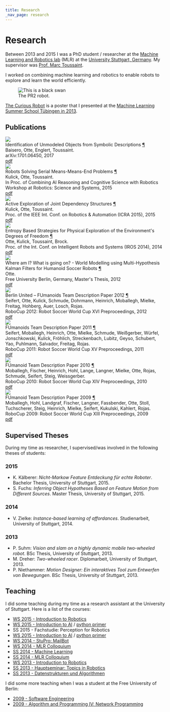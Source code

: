 ```yaml
---
title: Research
_nav_page: research
---
```


# Research

Between 2013 and 2015 I was a PhD student / researcher at the
[Machine Learning and Robotics lab](http://www.ipvs.uni-stuttgart.de/abteilungen/mlr/) (MLR)
at  the [University Stuttgart, Germany](http://www.uni-stuttgart.de).
My supervisor was [Prof. Marc Toussaint](https://www.user.tu-berlin.de/mtoussai/).

I worked on combining machine learning and robotics to enable robots to explore and learn the world efficiently.

<figure>
  <img alt="This is a black swan" src="/static/images/tcr/livingroom.jpg" />
  <figcaption>The PR2 robot.</figcaption>
</figure>

[The Curious Robot](tcr.html) is a poster that I presented at the [Machine Learning
Summer School Tübingen in 2013](http://mlss.tuebingen.mpg.de/2013/2013/index.html).

## <a name="publications"></a>Publications

<section>
  <a name="baisero2017identification"></a>
  <aside>
    <a href="/static/pdfs/baisero2017identification.pdf">
      <img src="/static/pdfs/baisero2017identification.png" />
    </a>
  </aside>
  <div class="paper-title">
    Identification of Unmodeled Objects from Symbolic Descriptions
    <a href="#baisero2017identification">¶</a>
  </div>
  <div class="paper-author">
    Baisero, Otte, Englert, Toussaint.
  </div>
  <div class="paper-rest">
    arXiv:1701.06450, 2017
  </div>
  <div class="paper-links">
    <a href="/static/pdfs/baisero2017identification.pdf">pdf</a>
  </div>
</section>


<section>
  <a name="dummy"></a>
  <aside>
    <a href="/static/pdfs/kulick2015robots.pdf">
      <img src="/static/pdfs/kulick2015robots.png" />
    </a>
  </aside>
  <div class="paper-title">
    Robots Solving Serial Means-Means-End Problems
    <a href="#kulick2015robots">¶</a>
  </div>
  <div class="paper-author">
    Kulick, Otte, Toussaint.
  </div>
  <div class="paper-rest">
    In Proc. of Combining AI Reasoning and Cognitive Science with Robotics Workshop at Robotics: Science and Systems, 2015 
  </div>
  <div class="paper-links">
    <a href="/static/pdfs/kulick2015robots.pdf">pdf</a>
  </div>
</section>

<section>
  <a name="kulick2015active"></a>
  <aside>
    <a href="/static/pdfs/kulick2015active.pdf">
      <img src="/static/pdfs/kulick2015active.png" />
    </a>
  </aside>
  <div class="paper-title">
    Active Exploration of Joint Dependency Structures
    <a href="#dummy">¶</a>
  </div>
  <div class="paper-author">
    Kulick, Otte, Toussaint.
  </div>
  <div class="paper-rest">
    Proc. of the IEEE Int. Conf. on Robotics & Automation (ICRA 2015), 2015
  </div>
  <div class="paper-links">
    <a href="/static/pdfs/kulick2015active.pdf">pdf</a>
  </div>
</section>

<section>
  <a name="otte2014entropy"></a>
  <aside>
    <a href="/static/pdfs/otte2014entropy.pdf">
      <img src="/static/pdfs/otte2014entropy.png" />
    </a>
  </aside>
  <div class="paper-title">
    Entropy Based Strategies for Physical Exploration of the Environment's Degrees of Freedom
    <a href="#otte2014entropy">¶</a>
  </div>
  <div class="paper-author">
    Otte, Kulick, Toussaint, Brock.
  </div>
  <div class="paper-rest">
    Proc. of the Int. Conf. on Intelligent Robots and Systems (IROS 2014), 2014
  </div>
  <div class="paper-links">
    <a href="/static/pdfs/otte2014entropy.pdf">pdf</a>
  </div>
</section>

<section>
  <a name="Otte2012Master"></a>
  <aside>
    <a href="/static/pdfs/Otte2012Master.pdf">
      <img src="/static/pdfs/Otte2012Master.png" />
    </a>
  </aside>
  <div class="paper-title">
    Where am I? What is going on? - World Modelling using Multi-Hypothesis Kalman Filters for Humanoid Soccer Robots
    <a href="#Otte2012Master">¶</a>
  </div>
  <div class="paper-author">
    Otte.
  </div>
  <div class="paper-rest">
    Free University Berlin, Germany, Master's Thesis, 2012 
  </div>
  <div class="paper-links">
    <a href="/static/pdfs/Otte2012Master.pdf">pdf</a>
  </div>
</section>

<section>
  <a name="FumanoidsTDP2012"></a>
  <aside>
    <a href="/static/pdfs/FumanoidsTDP2012.pdf">
      <img src="/static/pdfs/FumanoidsTDP2012.png" />
    </a>
  </aside>
  <div class="paper-title">
    Berlin United – FUmanoids Team Description Paper 2012
    <a href="#FumanoidsTDP2012">¶</a>
  </div>
  <div class="paper-author">
    Seifert, Otte, Kulick, Schmude, Dohrmann, Heinrich, Moballegh, Mielke, Freitag, Hohberg, Auer, Losch, Rojas.
  </div>
  <div class="paper-rest">
    RoboCup 2012: Robot Soccer World Cup XVI Preproceedings, 2012
  </div>
  <div class="paper-links">
    <a href="/static/pdfs/FumanoidsTDP2012.pdf">pdf</a>
  </div>
</section>

<section>
  <a name="FumanoidsTDP2011"></a>
  <aside>
    <a href="/static/pdfs/FumanoidsTDP2011.pdf">
      <img src="/static/pdfs/FumanoidsTDP2011.png" />
    </a>
  </aside>
  <div class="paper-title">
    FUmanoids Team Description Paper 2011
    <a href="#FumanoidsTDP2011">¶</a>
  </div>
  <div class="paper-author">
Seifert, Moballegh, Heinrich, Otte, Mielke, Schmude, Weißgerber, Würfel, Jonschkowski, Kulick, Fröhlich, Streckenbach, Lubitz, Geyso, Schubert, Yao, Puhlmann, Salvador, Freitag, Rojas.
  </div>
  <div class="paper-rest">
    RoboCup 2011: Robot Soccer World Cup XV Preproceedings, 2011 
  </div>
  <div class="paper-links">
    <a href="/static/pdfs/FumanoidsTDP2011.pdf">pdf</a>
  </div>
</section>

<section>
  <a name="FumanoidsTDP2010"></a>
  <aside>
    <a href="/static/pdfs/FumanoidsTDP2010.pdf">
      <img src="/static/pdfs/FumanoidsTDP2010.png" />
    </a>
  </aside>
  <div class="paper-title">
    FUmanoid Team Description Paper 2010
    <a href="#FumanoidsTDP2010">¶</a>
  </div>
  <div class="paper-author">
Moballegh, Fischer, Heinrich, Hohl, Lange, Langner, Mielke, Otte, Rojas, Schmude, Seifert, Steig, Weissgerber.
  </div>
  <div class="paper-rest">
    RoboCup 2010: Robot Soccer World Cup XIV Preproceedings, 2010 
  </div>
  <div class="paper-links">
    <a href="/static/pdfs/FumanoidsTDP2010.pdf">pdf</a>
  </div>
</section>

<section>
  <a name="FumanoidsTDP2009"></a>
  <aside>
    <a href="/static/pdfs/FumanoidsTDP2009.pdf">
      <img src="/static/pdfs/FumanoidsTDP2009.png" />
    </a>
  </aside>
  <div class="paper-title">
    FUmanoid Team Description Paper 2009
    <a href="#FumanoidsTDP2009">¶</a>
  </div>
  <div class="paper-author">
Moballegh, Hohl, Landgraf, Fischer, Langner, Fassbender, Otte, Stoll, Tuchscherer, Steig, Heinrich, Mielke, Seifert, Kukulski, Kahlert, Rojas.
  </div>
  <div class="paper-rest">
    RoboCup 2009: Robot Soccer World Cup XIII Preproceedings, 2009 
  </div>
  <div class="paper-links">
    <a href="/static/pdfs/FumanoidsTDP2009.pdf">pdf</a>
  </div>
</section>


## <a name="supervised"></a>Supervised Theses

During my time as researcher, I supervised/was involved in the following theses of students:

### 2015

- K. Kälberer: *Nicht-Markow Feature Entdeckung für echte Roboter*. Bachelor Thesis, University of Stuttgart, 2015.
- S. Fuchs: *Inferring Object Hypotheses Based on Feature Motion from Different Sources*. Master Thesis, University of Stuttgart, 2015.

### 2014

- V. Zielke: *Instance-based learning of affordances*. Studienarbeit, University of Stuttgart, 2014.

### 2013

- P. Suhm: *Vision and slam on a highly dynamic mobile two-wheeled robot*. BSc Thesis, University of Stuttgart, 2013.
- M. Dreher: *Two-wheeled racer*. Diplomarbeit, University of Stuttgart, 2013.
- P. Niethammer: *Motion Designer: Ein interaktives Tool zum Entwerfen von Bewegungen*. BSc Thesis, University of Stuttgart, 2013.

## <a name="teaching"></a>Teaching
I did some teaching during my time as a research assistant at the University of
Stuttgart.
Here is a list of the courses:

* [WS 2015 - Introduction to Robotics](https://ipvs.informatik.uni-stuttgart.de/mlr/teaching/robotics/)
* [WS 2015 - Introduction to AI](https://ipvs.informatik.uni-stuttgart.de/mlr/marc/teaching/15-ArtificialIntelligence/) / [python primer](https://github.com/sotte/ai_class_python_intro)
* SS 2015 - Fachstudie: Perception for Robotics
* [WS 2015 - Introduction to AI](https://ipvs.informatik.uni-stuttgart.de/mlr/marc/teaching/14-ArtificialIntelligence/) / [python primer](https://github.com/sotte/ai_class_python_intro)
* [WS 2014 - StuPro: MailBot](http://www.ipvs.uni-stuttgart.de/abteilungen/mlr/lehre/lehrveranstaltungen/ss14/Studienprojekt_Mailbot.html)
* [WS 2014 - MLR Colloquium](http://ipvs.informatik.uni-stuttgart.de/mlr/colloquia/)
* [SS 2014 - Machine Learning](http://ipvs.informatik.uni-stuttgart.de/mlr/marc/teaching/14-MachineLearning/)
* [SS 2014 - MLR Colloquium](http://ipvs.informatik.uni-stuttgart.de/mlr/colloquia/)
* [WS 2013 - Introduction to Robotics](http://ipvs.informatik.uni-stuttgart.de/mlr/marc/teaching/13-Robotics/)
* [SS 2013 - Hauptseminar: Topics in Robotics](http://ipvs.informatik.uni-stuttgart.de/mlr/teaching/13-SeminarRobotics/)
* [SS 2013 - Datenstrukturen und Algorithmen](http://www.vis.uni-stuttgart.de/lehre/dsa2013)

I did some more teaching when I was a student at the Free University of Berlin:

* [2009 - Software Engineering](http://www.inf.fu-berlin.de/w/SE/VorlesungSoftwaretechnik2009)
* [2009 - Algorithm and Programming IV: Network Programming](https://www.inf.fu-berlin.de/lehre/WS09/alpv/)
